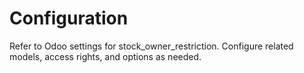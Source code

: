 # Configuration

Refer to Odoo settings for stock_owner_restriction. Configure related models, access rights, and options as needed.
